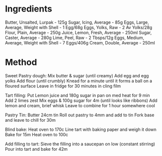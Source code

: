 # Ingredients

Butter, Unsalted, Lurpak  - 125g
Sugar, Icing, Average - 85g
Eggs, Large, Average, Weight with Shell - 1 Egg/68g
Eggs, Yolks, Raw  - 2 Av Yolks/28g
Flour, Plain, Average - 250g
Juice, Lemon, Fresh, Average  - 250ml
Sugar, Caster, Average  - 280g
Lime, Peel, Raw - 2 Tbsps/12g
Eggs, Medium, Average, Weight with Shell  - 7 Eggs/406g
Cream, Double, Average  - 250ml

# Method

Sweet Pastry dough:
Mix butter & sugar (until creamy)
Add egg and egg yolks
Add flour (until crumbly)
Knead for a minute until it forms a ball on a floured surface
Leave in fridge for 30 minutes in cling film

Tart filling:
Put Lemon juice and 180g sugar in pan on med heat for 9 min
Add 2 limes zest
Mix eggs & 100g sugar for 4m (until looks like ribbons)
Add lemon and cream, brief whisk
Leave to combine for 1 hour somewhere cool

Pastry Tin:
Butter 24cm tin
Roll out pastry to 4mm and add to tin
Fork base and leave to chill for 30m

Blind bake:
Heat oven to 170c
Line tart with baking paper and weigh it down
Bake for 15m
Heat oven to 100c

Add filling to tart:
Sieve the filling into a saucepan on low (constant stirring)
Pour into tart and bake for 42m